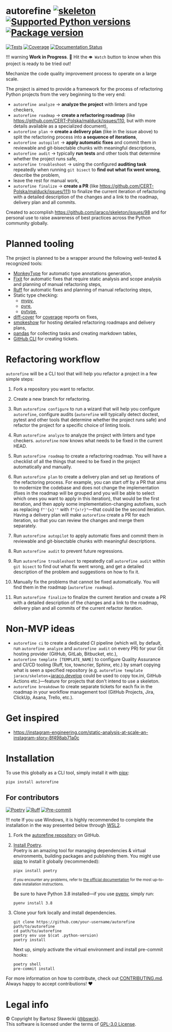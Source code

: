 
# autorefine [![skeleton](https://img.shields.io/badge/0.0.2rc–93–g2b0934b-skeleton?label=%F0%9F%92%80%20bswck/skeleton&labelColor=black&color=grey&link=https%3A//github.com/bswck/skeleton)](https://github.com/bswck/skeleton/tree/0.0.2rc-93-g2b0934b) [![Supported Python versions](https://img.shields.io/pypi/pyversions/autorefine.svg?logo=python&label=Python)](https://pypi.org/project/autorefine/) [![Package version](https://img.shields.io/pypi/v/autorefine?label=PyPI)](https://pypi.org/project/autorefine/)

[![Tests](https://github.com/bswck/autorefine/actions/workflows/test.yml/badge.svg)](https://github.com/bswck/autorefine/actions/workflows/test.yml)
[![Coverage](https://coverage-badge.samuelcolvin.workers.dev/bswck/autorefine.svg)](https://coverage-badge.samuelcolvin.workers.dev/redirect/bswck/autorefine)
[![Documentation Status](https://readthedocs.org/projects/autorefine/badge/?version=latest)](https://autorefine.readthedocs.io/en/latest/?badge=latest)

!!! warning
    **Work in Progress**. 🚧
    Hit the `👁 Watch` button to know when this project is ready to be tried out!

Mechanize the code quality improvement process to operate on a large scale.

The project is aimed to provide a framework for the process of refactoring Python projects
from the very beginning to the very end:
- `autorefine analyze` → **analyze the project** with linters and type checkers,
- `autorefine roadmap` → **create a refactoring roadmap** (like https://github.com/CERT-Polska/malduck/issues/110, but with more details available as a specialized document),
- `autorefine plan` → **create a delivery plan** (like in the issue above) to split the refactoring process into **a sequence of iterations**,
- `autorefine autopilot` → **apply automatic fixes** and commit them in reviewable and git-bisectable chunks with meaningful descriptions,
- `autorefine audit` → typically **run tests** and other tools that determine whether the project runs safe,
- `autorefine troubleshoot` → using the configured **auditing task** repeatedly when running `git bisect` to **find out what fix went wrong**, describe the problem,
- leave the rest for manual work,
- `autorefine finalize` → **create a PR** (like https://github.com/CERT-Polska/malduck/issues/111) to finalize the current iteration of refactoring with a detailed description of the changes and a link to the roadmap, delivery plan and all commits.

Created to accomplish https://github.com/jaraco/skeleton/issues/98 and for personal use to raise awareness of best practices across the Python community globally.

# Planned tooling
The project is planned to be a wrapper around the following well-tested & recognized tools:
- [MonkeyType](https://github.com/Instagram/MonkeyType#readme) for automatic type annotations generation,
- [Fixit](https://github.com/Instagram/Fixit#readme) for automatic fixes that require static analysis and scope analysis and planning of manual refactoring steps,
- [Ruff](https://github.com/astral-sh/ruff#readme) for automatic fixes and planning of manual refactoring steps,
- Static type checking:
  - [mypy](https://github.com/python/mypy#readme),
  - [pyre](https://github.com/facebook/pyre-check#readme),
  - [pytype](https://github.com/google/pytype#readme),
- [diff-cover](https://github.com/Bachmann1234/diff_cover#readme) for [coverage](https://github.com/nedbat/coverage#readme) reports on fixes,
- [smokeshow](https://github.com/samuelcolvin/smokeshow#readme) for hosting detailed refactoring roadmaps and delivery plans,
- [pandas](https://github.com/pandas-dev/pandas) for collecting tasks and creating markdown tables,
- [GitHub CLI](https://cli.github.com/) for creating tickets.

# Refactoring workflow
`autorefine` will be a CLI tool that will help you refactor a project in a few simple steps:

1. Fork a repository you want to refactor.

2. Create a new branch for refactoring.

3. Run `autorefine configure` to run a wizard that will help you configure `autorefine`, configure audits (`autorefine` will typically detect doctest, pytest and other tools that determine whether the project runs safe) and refactor the project for a specific choice of linting tools.

4. Run `autorefine analyze` to analyze the project with linters and type checkers. `autorefine` now knows what needs to be fixed in the current HEAD.

5. Run `autorefine roadmap` to create a refactoring roadmap. You will have a checklist of all the things that need to be fixed in the project automatically and manually.

6. Run `autorefine plan` to create a delivery plan and set up iterations of the refactoring process. For example, you can start off by a PR that aims to modernize the codebase and does not change the implementation (fixes in the roadmap will be grouped and you will be able to select which ones you want to apply in this iteration), that would be the first iteration, and then apply some implementation-changing autofixes, such as replacing `f"'{x}'"` with `f"{x!r}"`—that could be the second iteration. Having a delivery plan will make `autorefine` create a PR for each iteration, so that you can review the changes and merge them separately.

7. Run `autorefine autopilot` to apply automatic fixes and commit them in reviewable and git-bisectable chunks with meaningful descriptions.

8. Run `autorefine audit` to prevent future regressions.

9. Run `autorefine troubleshoot` to repeatedly call `autorefine audit` within `git bisect` to find out what fix went wrong, and get a detailed description of the problem and suggestions on how to fix it.

10. Manually fix the problems that cannot be fixed automatically. You will find them in the roadmap (`autorefine roadmap`).

11. Run `autorefine finalize` to finalize the current iteration and create a PR with a detailed description of the changes and a link to the roadmap, delivery plan and all commits of the current refactor iteration.

# Non-MVP ideas
- `autorefine ci` to create a dedicated CI pipeline (which will, by default, run `autorefine analyze` and `autorefine audit` on every PR) for your Git hosting provider (GitHub, GitLab, Bitbucket, etc.),
- `autorefine template [TEMPLATE_NAME]` to configure Quality Assurance and CI/CD tooling (Ruff, tox, towncrier, Sphinx, etc.) by smart copying what is seen a specified repository (e.g. `autorefine template jaraco/skeleton`+[jaraco.develop](https://github.com/jaraco/jaraco.develop) could be used to copy tox.ini, GitHub Actions etc.)—feature for projects that don't intend to use a skeleton.
- `autorefine breakdown` to create separate tickets for each fix in the roadmap in your workflow management tool (GitHub Projects, Jira, ClickUp, Asana, Trello, etc.).

# Get inspired
- https://instagram-engineering.com/static-analysis-at-scale-an-instagram-story-8f498ab71a0c

# Installation
To use this globally as a CLI tool, simply install it with [pipx](https://github.com/pypa/pipx):

```shell
pipx install autorefine
```

## For contributors
[![Poetry](https://img.shields.io/endpoint?url=https://python-poetry.org/badge/v0.json)](https://python-poetry.org/)
[![Ruff](https://img.shields.io/endpoint?url=https://raw.githubusercontent.com/astral-sh/ruff/main/assets/badge/v2.json)](https://github.com/astral-sh/ruff)
[![Pre-commit](https://img.shields.io/badge/pre--commit-enabled-brightgreen?logo=pre-commit&logoColor=white)](https://github.com/pre-commit/pre-commit)
<!--
This section was generated from bswck/skeleton@0.0.2rc-93-g2b0934b.
Instead of changing this particular file, you might want to alter the template:
https://github.com/bswck/skeleton/tree/0.0.2rc-93-g2b0934b/fragments/readme.md
-->
!!! note
    If you use Windows, it is highly recommended to complete the installation in the way presented below through [WSL2](https://learn.microsoft.com/en-us/windows/wsl/install).

1.  Fork the [autorefine repository](https://github.com/bswck/autorefine) on GitHub.

1.  [Install Poetry](https://python-poetry.org/docs/#installation).<br/>
    Poetry is an amazing tool for managing dependencies & virtual environments, building packages and publishing them.
    You might use [pipx](https://github.com/pypa/pipx#readme) to install it globally (recommended):

    ```shell
    pipx install poetry
    ```

    <sub>If you encounter any problems, refer to [the official documentation](https://python-poetry.org/docs/#installation) for the most up-to-date installation instructions.</sub>

    Be sure to have Python 3.8 installed—if you use [pyenv](https://github.com/pyenv/pyenv#readme), simply run:

    ```shell
    pyenv install 3.8
    ```

1.  Clone your fork locally and install dependencies.

    ```shell
    git clone https://github.com/your-username/autorefine path/to/autorefine
    cd path/to/autorefine
    poetry env use $(cat .python-version)
    poetry install
    ```

    Next up, simply activate the virtual environment and install pre-commit hooks:

    ```shell
    poetry shell
    pre-commit install
    ```

For more information on how to contribute, check out [CONTRIBUTING.md](https://github.com/bswck/autorefine/blob/HEAD/CONTRIBUTING.md).<br/>
Always happy to accept contributions! ❤️

# Legal info
© Copyright by Bartosz Sławecki ([@bswck](https://github.com/bswck)).
<br />This software is licensed under the terms of [GPL-3.0 License](https://github.com/bswck/autorefine/blob/HEAD/LICENSE).
